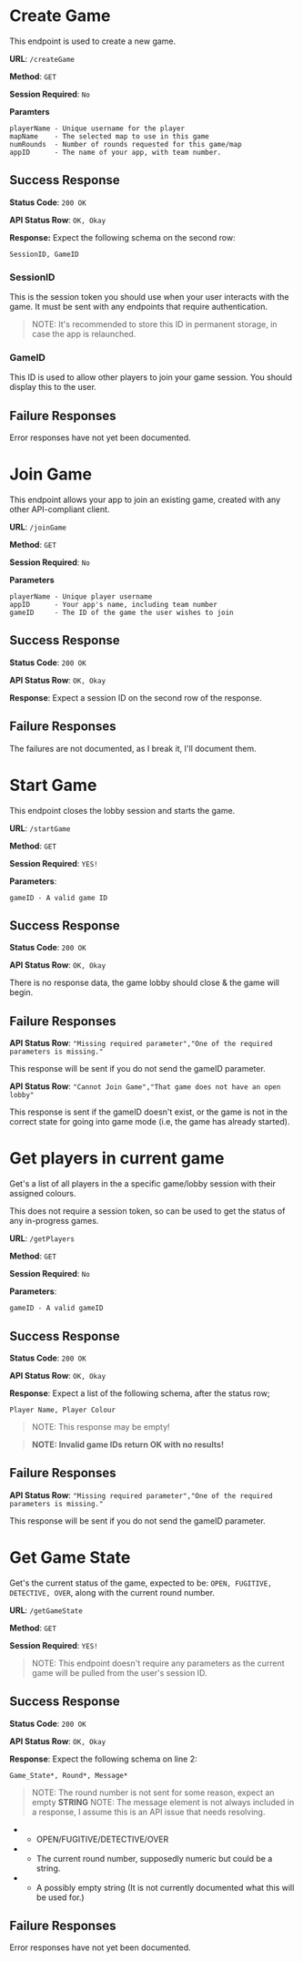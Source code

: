 # Create Game

This endpoint is used to create a new game.

**URL**: `/createGame`

**Method**: `GET`

**Session Required**: `No`

**Paramters**

```
playerName - Unique username for the player
mapName    - The selected map to use in this game
numRounds  - Number of rounds requested for this game/map
appID      - The name of your app, with team number.
```

## Success Response

**Status Code**: `200 OK`

**API Status Row**: `OK, Okay`

**Response:** Expect the following schema on the second row:

`SessionID, GameID`

### SessionID

This is the session token you should use when your user interacts with the game. It must be sent with any endpoints that require authentication.

> NOTE: It's recommended to store this ID in permanent storage, in case the app is relaunched.

### GameID

This ID is used to allow other players to join your game session. You should display this to the user.

## Failure Responses

Error responses have not yet been documented.

# Join Game

This endpoint allows your app to join an existing game, created with any other API-compliant client.

**URL**: `/joinGame`

**Method**: `GET`

**Session Required**: `No`

**Parameters**

```
playerName - Unique player username
appID      - Your app's name, including team number
gameID     - The ID of the game the user wishes to join
```

## Success Response
**Status Code**: `200 OK`

**API Status Row**: `OK, Okay`

**Response**: Expect a session ID on the second row of the response.


## Failure Responses

The failures are not documented, as I break it, I'll document them.


# Start Game

This endpoint closes the lobby session and starts the game. 

**URL**: `/startGame`

**Method**: `GET`

**Session Required**: `YES!`

**Parameters**:

```
gameID - A valid game ID
```

## Success Response
**Status Code**: `200 OK`

**API Status Row**: `OK, Okay`

There is no response data, the game lobby should close & the game will begin.

## Failure Responses

**API Status Row**: `"Missing required parameter","One of the required parameters is missing."`

This response will be sent if you do not send the gameID parameter.

**API Status Row**: `"Cannot Join Game","That game does not have an open lobby"`

This response is sent if the gameID doesn't exist, or the game is not in the correct state for going into game mode (i.e, the game has already started).

# Get players in current game

Get's a list of all players in the a specific game/lobby session with their assigned colours. 

This does not require a session token, so can be used to get the status of any in-progress games.

**URL**: `/getPlayers`

**Method**: `GET`

**Session Required**: `No`

**Parameters**:

```
gameID - A valid gameID
```


## Success Response
**Status Code**: `200 OK`

**API Status Row**: `OK, Okay`

**Response**: Expect a list of the following schema, after the status row;

`Player Name, Player Colour`

> NOTE: This response may be empty!

> **NOTE: Invalid game IDs return OK with no results!**

## Failure Responses

**API Status Row**: `"Missing required parameter","One of the required parameters is missing."`

This response will be sent if you do not send the gameID parameter.

# Get Game State

Get's the current status of the game, expected to be: `OPEN, FUGITIVE, DETECTIVE, OVER`, along with the current round number.

**URL**: `/getGameState`

**Method**: `GET`

**Session Required**: `YES!`

> NOTE: This endpoint doesn't require any parameters as the current game will be pulled from the user's session ID.

## Success Response
**Status Code**: `200 OK`

**API Status Row**: `OK, Okay`

**Response**: Expect the following schema on line 2:

```
Game_State*, Round*, Message*
```

> NOTE: The round number is not sent for some reason, expect an empty **STRING**
> NOTE: The message element is not always included in a response, I assume this is an API issue that needs resolving.

* - OPEN/FUGITIVE/DETECTIVE/OVER
* - The current round number, supposedly numeric but could be a string.
* - A possibly empty string (It is not currently documented what this will be used for.)

## Failure Responses

Error responses have not yet been documented.
